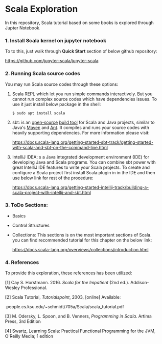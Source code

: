 # Scala Exploration

In this repository, Scala tutorial based on some books is explored through Jupter Notebook.

### 1. Install Scala kernel on jupyter notebook

To to this, just walk through **Quick Start** section of below github repository:

https://github.com/jupyter-scala/jupyter-scala



### 2. Running Scala source codes

You may run Scala source codes through these options:

1. Scala REPL which let you run simple commands interactively. But you cannot run complex source codes which have dependencies issues. To use it just install below package in the shell:

   ```shell
   $ sudo apt install scala
   ```

2. sbt: is an [open-source](https://en.wikipedia.org/wiki/Open-source) [build tool](https://en.wikipedia.org/wiki/Build_tool) for Scala and Java projects, similar to Java's [Maven](https://en.wikipedia.org/wiki/Apache_Maven) and [Ant](https://en.wikipedia.org/wiki/Apache_Ant). It compiles and runs your source codes with heavily supporting dependencies. For more information please visit:

   https://docs.scala-lang.org/getting-started-sbt-track/getting-started-with-scala-and-sbt-on-the-command-line.html

3. IntelliJ IDEA: s a Java integrated development environment (IDE) for developing Java and Scala programs. You can combine sbt power with great IntelliJ IDE features to write your Scala projects. To create and configure a Scala project first install Scala plugin in in the IDE and then use below link for rest of the procedure:

   https://docs.scala-lang.org/getting-started-intellij-track/building-a-scala-project-with-intellij-and-sbt.html

### 3. ToDo Sections:

* Basics

* Control Structures

* Collections: This sections is on the most important sections of Scala. you can find recommended tutorial for this chapter on the below link:

  https://docs.scala-lang.org/overviews/collections/introduction.html

   

### 4. References

To provide this exploration, these references has been utilized:

[1] 	Cay S. Horstmann. 2016. *Scala for the Impatient* (2nd ed.). Addison-Wesley Professional. 

[2]	Scala Tutorial, *Tutorialspoint*, 2003,  [online]  Available:

​		people.cs.ksu.edu/~schmidt/705a/Scala/scala_tutorial.pdf

[3]	 M. Odersky, L. Spoon, and B. Venners, *Programming in Scala*. Artima Press, 3rd Edition

[4]	 Swartz, Learning Scala: Practical Functional Programming for the JVM, O'Reilly Media; 1 edition 